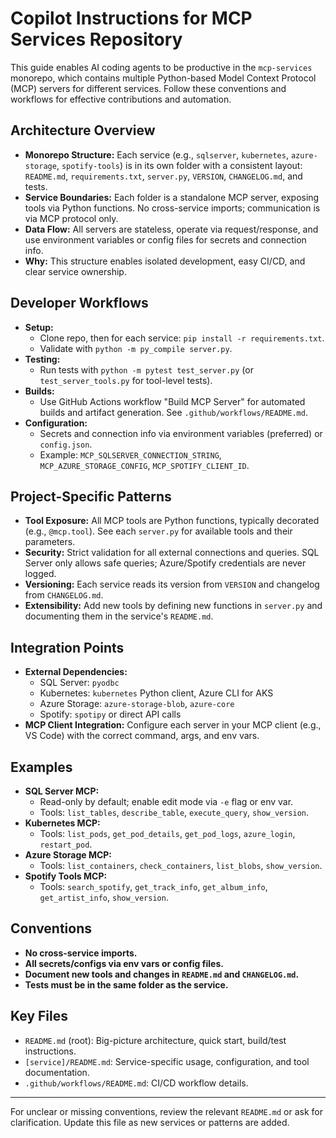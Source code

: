 # Copilot Instructions for MCP Services Repository

This guide enables AI coding agents to be productive in the `mcp-services` monorepo, which contains multiple Python-based Model Context Protocol (MCP) servers for different services. Follow these conventions and workflows for effective contributions and automation.

## Architecture Overview
- **Monorepo Structure:** Each service (e.g., `sqlserver`, `kubernetes`, `azure-storage`, `spotify-tools`) is in its own folder with a consistent layout: `README.md`, `requirements.txt`, `server.py`, `VERSION`, `CHANGELOG.md`, and tests.
- **Service Boundaries:** Each folder is a standalone MCP server, exposing tools via Python functions. No cross-service imports; communication is via MCP protocol only.
- **Data Flow:** All servers are stateless, operate via request/response, and use environment variables or config files for secrets and connection info.
- **Why:** This structure enables isolated development, easy CI/CD, and clear service ownership.

## Developer Workflows
- **Setup:**
  - Clone repo, then for each service: `pip install -r requirements.txt`.
  - Validate with `python -m py_compile server.py`.
- **Testing:**
  - Run tests with `python -m pytest test_server.py` (or `test_server_tools.py` for tool-level tests).
- **Builds:**
  - Use GitHub Actions workflow "Build MCP Server" for automated builds and artifact generation. See `.github/workflows/README.md`.
- **Configuration:**
  - Secrets and connection info via environment variables (preferred) or `config.json`.
  - Example: `MCP_SQLSERVER_CONNECTION_STRING`, `MCP_AZURE_STORAGE_CONFIG`, `MCP_SPOTIFY_CLIENT_ID`.

## Project-Specific Patterns
- **Tool Exposure:** All MCP tools are Python functions, typically decorated (e.g., `@mcp.tool`). See each `server.py` for available tools and their parameters.
- **Security:** Strict validation for all external connections and queries. SQL Server only allows safe queries; Azure/Spotify credentials are never logged.
- **Versioning:** Each service reads its version from `VERSION` and changelog from `CHANGELOG.md`.
- **Extensibility:** Add new tools by defining new functions in `server.py` and documenting them in the service's `README.md`.

## Integration Points
- **External Dependencies:**
  - SQL Server: `pyodbc`
  - Kubernetes: `kubernetes` Python client, Azure CLI for AKS
  - Azure Storage: `azure-storage-blob`, `azure-core`
  - Spotify: `spotipy` or direct API calls
- **MCP Client Integration:** Configure each server in your MCP client (e.g., VS Code) with the correct command, args, and env vars.

## Examples
- **SQL Server MCP:**
  - Read-only by default; enable edit mode via `-e` flag or env var.
  - Tools: `list_tables`, `describe_table`, `execute_query`, `show_version`.
- **Kubernetes MCP:**
  - Tools: `list_pods`, `get_pod_details`, `get_pod_logs`, `azure_login`, `restart_pod`.
- **Azure Storage MCP:**
  - Tools: `list_containers`, `check_containers`, `list_blobs`, `show_version`.
- **Spotify Tools MCP:**
  - Tools: `search_spotify`, `get_track_info`, `get_album_info`, `get_artist_info`, `show_version`.

## Conventions
- **No cross-service imports.**
- **All secrets/configs via env vars or config files.**
- **Document new tools and changes in `README.md` and `CHANGELOG.md`.**
- **Tests must be in the same folder as the service.**

## Key Files
- `README.md` (root): Big-picture architecture, quick start, build/test instructions.
- `[service]/README.md`: Service-specific usage, configuration, and tool documentation.
- `.github/workflows/README.md`: CI/CD workflow details.

---

For unclear or missing conventions, review the relevant `README.md` or ask for clarification. Update this file as new services or patterns are added.

